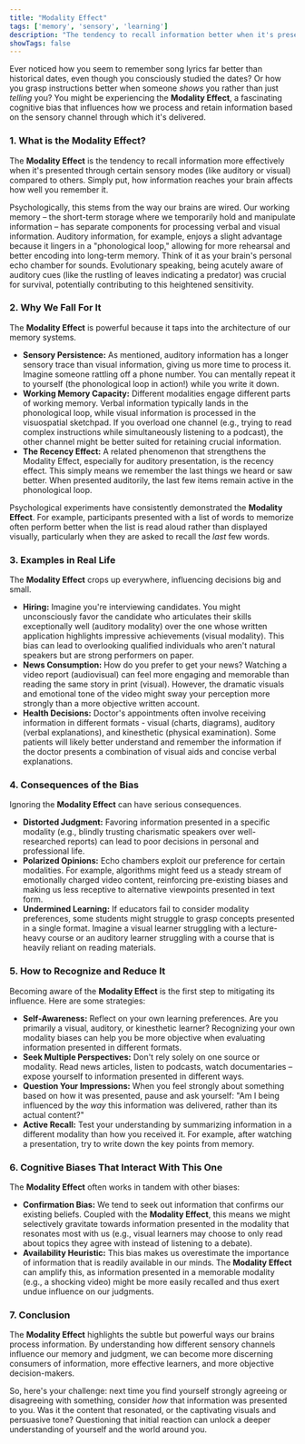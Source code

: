 ```yaml
---
title: "Modality Effect"
tags: ['memory', 'sensory', 'learning']
description: "The tendency to recall information better when it's presented in certain sensory modes versus others."
showTags: false
---
```



Ever noticed how you seem to remember song lyrics far better than historical dates, even though you consciously studied the dates? Or how you grasp instructions better when someone *shows* you rather than just *telling* you? You might be experiencing the **Modality Effect**, a fascinating cognitive bias that influences how we process and retain information based on the sensory channel through which it's delivered.

### 1. What is the Modality Effect?

The **Modality Effect** is the tendency to recall information more effectively when it's presented through certain sensory modes (like auditory or visual) compared to others. Simply put, how information reaches your brain affects how well you remember it.

Psychologically, this stems from the way our brains are wired. Our working memory – the short-term storage where we temporarily hold and manipulate information – has separate components for processing verbal and visual information. Auditory information, for example, enjoys a slight advantage because it lingers in a "phonological loop," allowing for more rehearsal and better encoding into long-term memory. Think of it as your brain's personal echo chamber for sounds. Evolutionary speaking, being acutely aware of auditory cues (like the rustling of leaves indicating a predator) was crucial for survival, potentially contributing to this heightened sensitivity.

### 2. Why We Fall For It

The **Modality Effect** is powerful because it taps into the architecture of our memory systems.

*   **Sensory Persistence:** As mentioned, auditory information has a longer sensory trace than visual information, giving us more time to process it. Imagine someone rattling off a phone number. You can mentally repeat it to yourself (the phonological loop in action!) while you write it down.
*   **Working Memory Capacity:** Different modalities engage different parts of working memory. Verbal information typically lands in the phonological loop, while visual information is processed in the visuospatial sketchpad. If you overload one channel (e.g., trying to read complex instructions while simultaneously listening to a podcast), the other channel might be better suited for retaining crucial information.
*   **The Recency Effect:** A related phenomenon that strengthens the Modality Effect, especially for auditory presentation, is the recency effect. This simply means we remember the last things we heard or saw better. When presented auditorily, the last few items remain active in the phonological loop.

Psychological experiments have consistently demonstrated the **Modality Effect**. For example, participants presented with a list of words to memorize often perform better when the list is read aloud rather than displayed visually, particularly when they are asked to recall the *last* few words.

### 3. Examples in Real Life

The **Modality Effect** crops up everywhere, influencing decisions big and small.

*   **Hiring:** Imagine you're interviewing candidates. You might unconsciously favor the candidate who articulates their skills exceptionally well (auditory modality) over the one whose written application highlights impressive achievements (visual modality). This bias can lead to overlooking qualified individuals who aren't natural speakers but are strong performers on paper.
*   **News Consumption:** How do you prefer to get your news? Watching a video report (audiovisual) can feel more engaging and memorable than reading the same story in print (visual). However, the dramatic visuals and emotional tone of the video might sway your perception more strongly than a more objective written account.
*   **Health Decisions:** Doctor's appointments often involve receiving information in different formats - visual (charts, diagrams), auditory (verbal explanations), and kinesthetic (physical examination). Some patients will likely better understand and remember the information if the doctor presents a combination of visual aids and concise verbal explanations.

### 4. Consequences of the Bias

Ignoring the **Modality Effect** can have serious consequences.

*   **Distorted Judgment:** Favoring information presented in a specific modality (e.g., blindly trusting charismatic speakers over well-researched reports) can lead to poor decisions in personal and professional life.
*   **Polarized Opinions:** Echo chambers exploit our preference for certain modalities. For example, algorithms might feed us a steady stream of emotionally charged video content, reinforcing pre-existing biases and making us less receptive to alternative viewpoints presented in text form.
*   **Undermined Learning:** If educators fail to consider modality preferences, some students might struggle to grasp concepts presented in a single format. Imagine a visual learner struggling with a lecture-heavy course or an auditory learner struggling with a course that is heavily reliant on reading materials.

### 5. How to Recognize and Reduce It

Becoming aware of the **Modality Effect** is the first step to mitigating its influence. Here are some strategies:

*   **Self-Awareness:** Reflect on your own learning preferences. Are you primarily a visual, auditory, or kinesthetic learner? Recognizing your own modality biases can help you be more objective when evaluating information presented in different formats.
*   **Seek Multiple Perspectives:** Don't rely solely on one source or modality. Read news articles, listen to podcasts, watch documentaries – expose yourself to information presented in different ways.
*   **Question Your Impressions:** When you feel strongly about something based on how it was presented, pause and ask yourself: "Am I being influenced by the *way* this information was delivered, rather than its actual content?"
*   **Active Recall:** Test your understanding by summarizing information in a different modality than how you received it. For example, after watching a presentation, try to write down the key points from memory.

### 6. Cognitive Biases That Interact With This One

The **Modality Effect** often works in tandem with other biases:

*   **Confirmation Bias:** We tend to seek out information that confirms our existing beliefs. Coupled with the **Modality Effect**, this means we might selectively gravitate towards information presented in the modality that resonates most with us (e.g., visual learners may choose to only read about topics they agree with instead of listening to a debate).
*   **Availability Heuristic:** This bias makes us overestimate the importance of information that is readily available in our minds. The **Modality Effect** can amplify this, as information presented in a memorable modality (e.g., a shocking video) might be more easily recalled and thus exert undue influence on our judgments.

### 7. Conclusion

The **Modality Effect** highlights the subtle but powerful ways our brains process information. By understanding how different sensory channels influence our memory and judgment, we can become more discerning consumers of information, more effective learners, and more objective decision-makers.

So, here's your challenge: next time you find yourself strongly agreeing or disagreeing with something, consider *how* that information was presented to you. Was it the content that resonated, or the captivating visuals and persuasive tone? Questioning that initial reaction can unlock a deeper understanding of yourself and the world around you.

